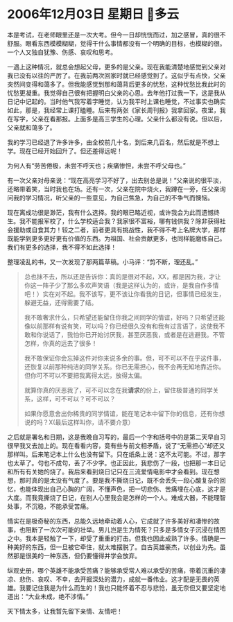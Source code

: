 # 2006年12月03日 星期日 多云

本是考试，在老师眼里还是一次大考。但今一日却恍恍而过，加之感冒，真的很不舒服。眼看东西模模糊糊，觉得干什么事情都没有一个明确的目标，也模糊的很。一个人又独自犹豫、伤感、哀叹和思考。

一遇上这种情况，就总会想起父母，更多的是父亲。现在我能清楚地感觉到父亲对我已没有以往的严厉了。在我前两次回家时就已经感觉到了。这似乎有点快，父亲突然间变得和蔼多了。但我能感觉到那和蔼背后更多的忧愁，这种忧愁比我此时的忧愁更凝重。我觉得自己很有把握明白父亲的心思。去年他打过我一下，这是我从日记中记起的。当时他气我写着字睡觉，认为我平时上课也睡觉，不过事实也确实如此，那是，我经常上课打瞌睡。后来有两张《家长周刊报》我拿回家。夜里，我在写字，父亲在看那报。上面多是高三学生的心理。父亲什么都没有说。但以后，父亲就和蔼多了。

我的学习已经退了许多许多，由全校前几十名，到后来几百名，然后就是不想上学。现在已经开始回升了。但还差得远呢！

为何人有“劳苦倦极，未尝不呼天也；疾痛惨怛，未尝不呼父母也。”

有一次父亲对母亲说：“现在高亮学习不好了，出去别总是说！”父亲说的很平淡，还略带着笑，当时我也在场。还有一次，父亲在院中烧火，我蹲在一旁，任父亲询问我的学习情况，听父亲的一些意见，为自己焦急，为自己的不争气而懊恼。

现在离成功很是渺茫，我有什么选择。我的眼已略近视，或许我会为此而遗憾终生。我不能报军校了，什么学校适合我？我家很不富裕，哪有钱供我？除非获得社会援助或自食其力！较之二者，前者更具有挑战性，我不得不考上名牌大学，那样既能学到更多更好更有价值的东西。为祖国、社会贡献更多，也同样能磨练自己。我们有更多的选择，我不得不如此选择！


整理凌乱的书，又一次发现了那两篇草稿。小马评：“剪不断，理还乱。”

>总也抹不去，所以还是告诉你：真的是很对不起，XX，都是因为我，才让你这一阵子少了那么多欢声笑语（我是这样认为的，或许，是我自作多情吧！）实在对不起。我不该写，更不该让你看我的日记，但事情已经发生，躲避无益，还得需要了结。
>
>我不敢奢求什么，只希望还能留住你我之间同学的情谊，好吗？只希望还能像以前那样有说有笑，可以吗？你已经很久没有和我有过言语了，这使我不敢和你说话了，我怕你已开始讨厌我，甚至厌恶我，或者是在逃避我。不管怎样，你真的远去了很多！
>
>我不敢保证你会忘掉这件对你来说多余的事。但，可不可以不在乎这件事，还恢复以前那种纯洁的同学关系。你已无需担心，我不会再无知地靠近你。但你可不可以不要把我离得太远，放得太偏。
>
>就算你真的厌恶我了，可不可以念在我**请求**的份上，留住极普通的同学关系，这样，可不可以？可不可以？
>
>如果你愿意舍出你稀贵的同学情谊，能在笔记本中留下你的信息，还有你想说的吗？X(最后这样叫你，请不要介意）

之后就是署名和日期，这是我晚自习写的，最后一个字和括号中的是第二天早自习很早我又去加上的。现在看看内容，竟有些与前文相矛盾，说了“无需担心”却还又那样叫。后来笔记本上什么也没有留下。只在纸条上说：这不太可能。不过，那字也太草了。句也不成句，丢了不少字。也正因此，我悲伤了一段，也把那一本日记和所有有关她的烧了。我后来看到烧日记只在三流爱情电影中才会看到。现在想想，那时真的是太没有气度了。要是我不撕烧日记，既不会丢失一段心酸复杂的回忆，也能体现出自己心胸的广阔，不懂声色，把一切悲伤、苦痛埋在心底，这才是大度。而我竟撕烧了日记，在别人心里我会是怎样的一个人。难成大器，不能理智处事，不沉稳，不能承受苦痛。

情实在是极奇秘的东西，总能久远地牵动着人心，它成就了许多美好和凄惨的故事，也阻断了一次次可能的壮举。男儿岂是生为情死？只多是多情女子沉浸在情困之中。我本是轻触了一下，却受了重重的打击。但我也因此成熟了许多。情确是一种美好的东西，但一旦被它牵住，就太难摆脱了。自古英雄豪杰，以创业为先。虽然那是很美的一种东西，但仍要懂得并学会放弃。

纵观史册，哪个英雄不能承受苦痛？能够承受常人难以承受的苦痛，带着沉重的凄凉、悲伤、哀叹、不幸，去开掘深处的潜力，成就一番伟业。这才配是无畏的英雄。我要记住我是为什么而生的！我也只能怀着不忍与悲怆，虽无奈但又要坚定地道出：“大业未成，绝不涉情。”

天下情太多，让我暂先留下亲情、友情吧！